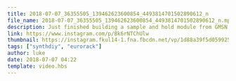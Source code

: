 ```yaml
---
title: 2018-07-07_36355505_139462623600854_4493814701502890612_n
file_name: 2018-07-07_36355505_139462623600854_4493814701502890612_n.mp4
description: Just finished building a sample and hold module from GMSN / @thonksynth #eurorack #synthdiy
link: https://www.instagram.com/p/Bk6rNTChUlw
thumbnail: https://instagram.fkul14-1.fna.fbcdn.net/vp/1d88a39f5d059925872120ec2ae20adc/5B73DB6D/t51.2885-15/sh0.08/e35/s640x640/35616400_194905107862645_4370164279203069952_n.jpg?ig_cache_key=MTgxNzk1NTQyOTM5Mzk3NTY2NA%3D%3D.2
tags: ["synthdiy", "eurorack"]
author: luke
date: 2018-07-07 04:22
template: video.hbs
---
```

